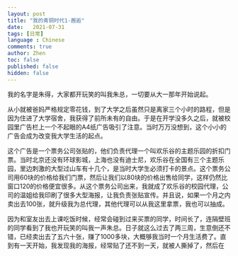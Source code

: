 ```yaml
---
layout: post
title: "我的青铜时代1-邂逅"
date:   2021-07-31
tags: [日常]
language : Chinese
comments: true
author: Zhen
toc: false
published: false
hidden: false
---
```

我的名字是朱得，大家都开玩笑的叫我朱总，一切要从大一那年开始说起。

从小就被爸妈严格规定零花钱，到了大学之后虽然只是离家三个小时的路程，但是因为住进了大学宿舍，我获得了前所未有的自由。于是在开学没多久之后，就被校园里广告栏上一个不起眼的A4纸广告吸引了注意。当时万万没想到，这个小小的广告会成为改变我大学生活的起点。

这个广告是一个票务公司张贴的，他们负责代理一个叫欢乐谷的主题乐园的折扣门票。当时北京还没有环球影城，上海也没有迪士尼，欢乐谷在全国有三个主题乐园，里边刺激的大型过山车有十几个，是当时大学生必须打卡的景点。这个票务公司用60块的价格给我们门票，然后让我们以80块的价格出售给同学，这样仍然比窗口120的价格便宜很多。从这个票务公司出来，我就成了欢乐谷的校园代理，公司的温姐给我印刷了很多大型海报，让我负责张贴宣传。并且说，如果一个月之内卖出去100张，就升级我为总代理，其他代理可以从我这里拿票，我也可以抽成。

因为和室友出去上课吃饭时候，经常会碰到过来买票的同学，时间长了，连隔壁班的同学看到了我也开玩笑的叫我一声朱总。日子就这么过去了两三周，生意倒还不错，已经卖出去了五六十张，赚了1000多块，大概够我当时一个月生活费了。直到有一天开始，我发现我的海报，经常贴了还不到一天，就被人撕掉了，然后在

<!--stackedit_data:
eyJoaXN0b3J5IjpbMjgzOTYzMTAwLDEzMzI0NDI0NjJdfQ==
-->
